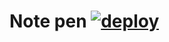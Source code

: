 # Note pen [![deploy](https://github.com/AmolKumarGupta/Note-pen/actions/workflows/pages/pages-build-deployment/badge.svg)](https://github.com/AmolKumarGupta/Note-pen/actions/workflows/pages/pages-build-deployment)

